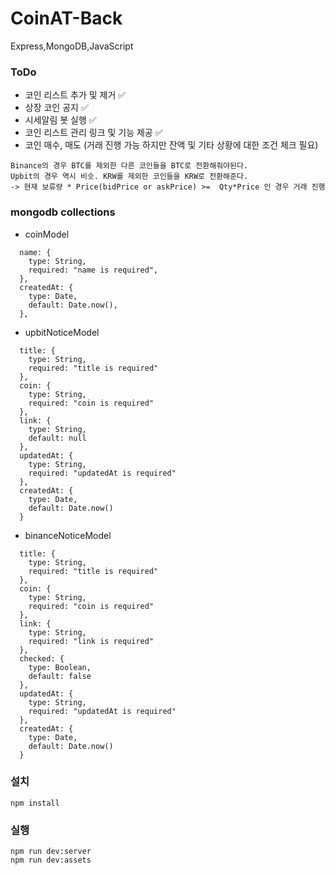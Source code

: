 # CoinAT-Back

Express,MongoDB,JavaScript

### ToDo

- 코인 리스트 추가 및 제거 ✅
- 상장 코인 공지 ✅
- 시세알림 봇 실행 ✅
- 코인 리스트 관리 링크 및 기능 제공 ✅
- 코인 매수, 매도 (거래 진행 가능 하지만 잔액 및 기타 상황에 대한 조건 체크 필요)

```
Binance의 경우 BTC를 제외한 다른 코인들을 BTC로 전환해줘야된다.
Upbit의 경우 역시 비슷. KRW를 제외한 코인들을 KRW로 전환해준다.
-> 현재 보류량 * Price(bidPrice or askPrice) >=  Qty*Price 인 경우 거래 진행
```

### mongodb collections

- coinModel

```
  name: {
    type: String,
    required: "name is required",
  },
  createdAt: {
    type: Date,
    default: Date.now(),
  },
```

- upbitNoticeModel

```
  title: {
    type: String,
    required: "title is required"
  },
  coin: {
    type: String,
    required: "coin is required"
  },
  link: {
    type: String,
    default: null
  },
  updatedAt: {
    type: String,
    required: "updatedAt is required"
  },
  createdAt: {
    type: Date,
    default: Date.now()
  }
```

- binanceNoticeModel

```
  title: {
    type: String,
    required: "title is required"
  },
  coin: {
    type: String,
    required: "coin is required"
  },
  link: {
    type: String,
    required: "link is required"
  },
  checked: {
    type: Boolean,
    default: false
  },
  updatedAt: {
    type: String,
    required: "updatedAt is required"
  },
  createdAt: {
    type: Date,
    default: Date.now()
  }
```

### 설치

```
npm install
```

### 실행

```
npm run dev:server
npm run dev:assets
```
